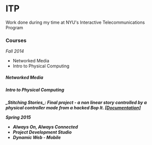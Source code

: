ITP
===

Work done during my time at NYU's Interactive Telecommunications Program

<h3>Courses</h3>

<i>Fall 2014</i>
<p>
<ul>
  <li>Networked Media</li>
  <li>Intro to Physical Computing</li>
</ul>
<p>
<h5>Networked Media<h5>
<p>
<p>
<h5>Intro to Physical Computing<h5>
<p>
_Stitching Stories_: Final project - a non linear story controlled by a physical controller made from a hacked Bop It. <a href="www.teletechnophiliac.com/blog/2014/12/final-project-documentation-stitching-storieshtml">[Documentation]</a>
<p>
<i>Spring 2015</i>
<p>
<ul>
  <li>Always On, Always Connected</li>
  <li>Project Development Studio</li>
  <li>Dynamic Web - Mobile</li>
</ul>
<p>
